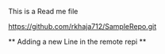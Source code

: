 This is a Read me file 

https://github.com/rkhaja712/SampleRepo.git

** Adding a new Line in the remote repi **

